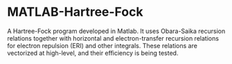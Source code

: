 # MATLAB-Hartree-Fock
A Hartree-Fock program developed in Matlab. It uses Obara-Saika recursion relations together with horizontal and electron-transfer recursion relations for electron repulsion (ERI) and other integrals. These relations are vectorized at high-level, and their efficiency is being tested.
